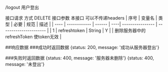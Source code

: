 /logout
用户登出

接口请求 方式 DELETE
接口参数
本接口 可以不传递headers
| 序号 |    变量名     |  类型  | 必要 |        规范      |          描述          |
| ---- | ------------ | ------ | ----| ---------------- | ---------------------- |
|  1   | refreshtoken | String |  Y  |                  | 删除服务器中的 refreshToken 使token无效 |

##响应数据
###成功时返回数据
{status: 200, message: '成功从服务器登出'}

###失败时返回数据
{status: 400, message: '服务器未删除'}
{status: 400, message: '未登出'}